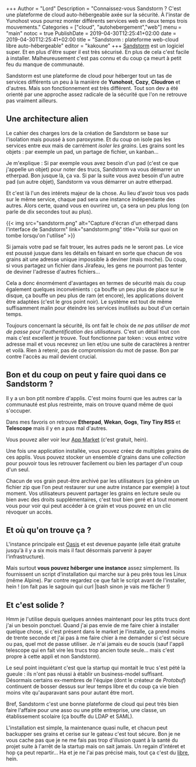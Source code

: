+++
Author = "Lord"
Description = "Connaissez-vous Sandstorm ? C'est une plateforme de cloud auto-hébergeable axée sur la sécurité. À l'instar de Yunohost vous pourrez monter différents services web en deux temps trois mouvements."
Categories = ["cloud", "autohebergement","web"]
menu = "main"
notoc = true
PublishDate = 2019-04-30T12:25:41+02:00
date = 2019-04-30T12:25:41+02:00
title = "Sandstorm : plateforme web-cloud libre auto-hébergeable"
editor = "kakoune"
+++
[Sandstorm](https://sandstorm.io) est un logiciel super.
Et en plus d'être super il est très sécurisé.
En plus de cela c'est facile à installer.
Malheureusement c'est pas connu et du coup ça meurt à petit feu du manque de communauté.

Sandstorm est une plateforme de cloud pour héberger tout un tas de services différents un peu à la manière de **Yunohost**, **Cozy**, **Cloudron** et d'autres.
Mais son fonctionnement est très différent.
Tout son dev a été orienté par une approche assez radicale de la sécurité que l'on ne retrouve pas vraiment ailleurs.

## Une architecture alien
Le cahier des charges lors de la création de Sandstorm se base sur l'isolation mais poussé à son paroxysme.
Et du coup on isole pas les services entre eux mais de carrément *isoler les grains*.
Les grains sont les objets : par exemple un pad, un partage de fichier, un kanban…

Je m'explique : Si par exemple vous avez besoin d'un pad (c'est ce que j'appelle un objet) pour noter des trucs, Sandstorm va vous démarrer un etherpad.
Bon jusque là, ça va.
Si par la suite vous avez besoin d'un autre pad (un autre objet), Sandstorm va vous démarrer un autre etherpad.

Et c'est là l'un des intérets majeur de la chose.
Au lieu d'avoir tous vos pads sur le même service, chaque pad sera une instance indépendante des autres.
Alors certe, quand vous en ouvrirez un, ça sera un peu plus long (on parle de dix secondes tout au plus).

{{< img src="sandstorm.png" alt="Capture d'écran d'un etherpad dans l'interface de Sandstorm" link="sandstorm.png" title="Voilà sur quoi on tombe lorsqu'on l'utilise" >}}


Si jamais votre pad se fait trouer, les autres pads ne le seront pas.
Le vice est poussé jusque dans les détails en faisant en sorte que chacun de vos grains ait une adresse unique impossible à deviner (mais moche).
Du coup, si vous partagez un fichier dans Jirafeau, les gens ne pourront pas tenter de deviner l'adresse d'autres fichiers…

Cela a donc énormément d'avantages en termes de sécurité mais du coup également quelques inconvénients : ça bouffe un peu plus de place sur le disque, ça bouffe un peu plus de ram (et encore), les applications doivent être adaptées (c'est le gros point noir).
Le système est tout de même suffisamment malin pour éteindre les services inutilisés au bout d'un certain temps.

Toujours concernant la sécurité, ils ont fait le choix de *ne pas utiliser de mot de passe pour l'authentification des utilisateurs*.
C'est un détail tout con mais c'est excellent je trouve.
Tout fonctionne par token : vous entrez votre adresse mail et vous recevrez un lien et/ou une suite de caractères à rentrer et voilà.
Rien à retenir, pas de compromission du mot de passe.
Bon par contre l'accès au mail devient crucial.

## Bon et du coup on peut y faire quoi dans ce Sandstorm ?
Il y a un bon ptit nombre d'applis.
C'est moins fourni que les autres car la communauté est plus restreinte, mais on trouve quand même de quoi s'occuper.

Dans mes favoris on retrouve **Etherpad**, **Wekan**, **Gogs**, **Tiny Tiny RSS** et **Telescope** mais il y en a pas mal d'autres.

Vous pouvez aller voir leur [App Market](https://apps.sandstorm.io) (c'est gratuit, hein).

Une fois une application installée, vous pouvez créez de multiples grains de ces applis.
Vous pouvez stocker un ensemble d'grains dans une *collection* pour pouvoir tous les retrouver facilement ou bien les partager d'un coup d'un seul.

Chacun de vos grain peut-être archivé par les utilisateurs (ça génère un fichier zip que l'on peut restaurer sur une autre instance par exemple) à tout moment.
Vos utilisateurs peuvent partager les grains en lecture seule ou bien avec des droits supplémentaires, c'est tout bien geré et à tout moment vous pour voir qui peut accéder à ce grain et vous pouvez en un clic révoquer un accès.

## Et où qu'on trouve ça ?
L'instance principale est [Oasis](https://oasis.sandstorm.io) et est devenue payante (elle était gratuite jusqu'à il y a six mois mais il faut désormais parvenir à payer l'infrastructure).

Mais surtout **vous pouvez héberger une instance** assez simplement.
Ils fournissent un script d'installation qui marche sur à peu près tous les Linux (même Alpine).
Par contre regardez ce que fait le script avant de l'installer, hein ! (on fait pas le sagouin qui curl |bash sinon je vais me fâcher !)

## Et c'est solide ?
Hmm je l'utilise depuis quelques années maintenant pour les ptits trucs dont j'ai un besoin ponctuel.
Quand j'ai pas envie de me faire chier à installer quelque chose, si c'est présent dans le market je l'installe, ça prend moins de trente seconde et j'ai pas à me faire chier à me demander si c'est sécure ou pas, quel mot de passe utiliser.
Je n'ai jamais eu de soucis (sauf l'appli telescope qui en fait vire les trucs trop ancien toute seule… mais c'est propre à cette appli et non Sandstorm).

Le seul point inquiétant c'est que la startup qui montait le truc s'est pété la gueule : ils n'ont pas réussi à établir un business-model suffisant.
Désormais certains ex-membres de l'équipe (dont le créateur de *Protobuf*) continuent de bosser dessus sur leur temps libre et du coup ça vie bien moins vite qu'auparavant sans pour autant être mort.

Bref, Sandstorm c'est une bonne plateforme de cloud qui peut très bien faire l'affaire pour une asso ou une ptite entreprise, une classe, un établissement scolaire (ça bouffe du LDAP et SAML).

L'installation est simple, la maintenance quasi nulle, et chacun peut backupper ses grains et cerise sur le gateau c'est tout sécure.
Bon je ne vous cache pas que je ne me fais pas trop d'illusion quant à la santé du projet suite à l'arrêt de la startup mais on sait jamais.
Un regain d'intéret et hop ça peut repartir…
Ha et je ne l'ai pas précisé mais, tout ça c'est du [libre](https://github.com/sandstorm-io/sandstorm), hein.


